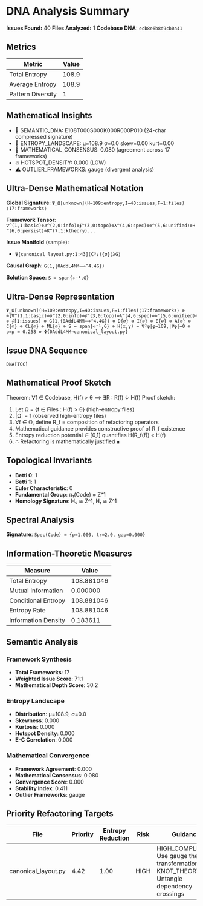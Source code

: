 # DNA Analysis Summary

**Issues Found:** 40
**Files Analyzed:** 1
**Codebase DNA:** `ecb8e6b8d9cb0a41`

## Metrics

| Metric | Value |
|--------|-------|
| Total Entropy | 108.9 |
| Average Entropy | 108.9 |
| Pattern Diversity | 1 |

## Mathematical Insights

- 🧬 SEMANTIC_DNA: E108T000S000K000R000P010 (24-char compressed signature)
- 🌄 ENTROPY_LANDSCAPE: μ=108.9 σ=0.0 skew=0.00 kurt=0.00
- 🔬 MATHEMATICAL_CONSENSUS: 0.080 (agreement across 17 frameworks)
- 🔥 HOTSPOT_DENSITY: 0.000 (LOW)
- ⚠️  OUTLIER_FRAMEWORKS: gauge (divergent analysis)

## Ultra-Dense Mathematical Notation

**Global Signature**: `Ψ_Ω[unknown](H=109:entropy,I=40:issues,F=1:files)⟨17:frameworks⟩`

**Framework Tensor**: `∇^(1,1:basic)⊗∂^(2,0:info)⊗∮^(3,0:topo)⊗λ^(4,6:spec)⊗⊗^(5,6:unified)⊗H^(6,0:persist)⊗K^(7,1:ktheory)...`

**Issue Manifold** (sample):
- `Ψ[canonical_layout.py:1:43](C³₂){σ}⟨λG⟩`

**Causal Graph**: `G(1,{0AddL4MM⟹^4.4G})`

**Solution Space**: `S = span{⟡⁻¹,G}`

## Ultra-Dense Representation

```
Ψ_Ω[unknown](H=109:entropy,I=40:issues,F=1:files)⟨17:frameworks⟩ ⊗ ⊗[∇^(1,1:basic)⊗∂^(2,0:info)⊗∮^(3,0:topo)⊗λ^(4,6:spec)⊗⊗^(5,6:unified)⊗H^(6,0:persist)⊗K^(7,1:ktheory)⊗∞^(8,1:ultimate)⊗⟂^(9,0:percol)⊗Ω^(10,1:random)⊗G^(11,13:gauge)⊗S^(12,1:spin)⊗⟡^(13,0:knot)⊗M^(14,1:matroid)⊗C^(15,1:category)⊗T^(16,6:tropical)⊗Σ^(17,2:advanced)] ⊗ ∮[1:issues] ⊗ G(1,{0AddL4MM⟹^4.4G}) ⊗ D{∅} ⊗ I{∅} ⊗ E{∅} ⊗ A{∅} ⊗ C{∅} ⊗ CL{∅} ⊗ ML{∅} ⊗ S = span{⟡⁻¹,G} ⊗ H(x,y) = ∇²φ|φ=109,|∇φ|=0 ⊗ ρ=ρ = 0.258 ⊗ Φ{0AddL4MM→canonical_layout.py}
```

## Issue DNA Sequence

```
DNA[TGC]
```

## Mathematical Proof Sketch

Theorem: ∀f ∈ Codebase, H(f) > θ ⟹ ∃R : R(f) ↓ H(f)
Proof sketch:
1. Let Ω = {f ∈ Files : H(f) > θ} (high-entropy files)
2. |Ω| = 1 (observed high-entropy files)
3. ∀f ∈ Ω, define R_f = composition of refactoring operators
4. Mathematical guidance provides constructive proof of R_f existence
5. Entropy reduction potential ∈ [0,1] quantifies H(R_f(f)) < H(f)
6. ∴ Refactoring is mathematically justified ∎

## Topological Invariants

- **Betti 0**: 1
- **Betti 1**: 1
- **Euler Characteristic**: 0
- **Fundamental Group**: π₁(Code) ≈ Z^1
- **Homology Signature**: H₀ ≅ Z^1, H₁ ≅ Z^1

## Spectral Analysis

**Signature**: `Spec(Code) = {ρ=1.000, tr=2.0, gap=0.000}`

## Information-Theoretic Measures

| Measure | Value |
|---------|-------|
| Total Entropy | 108.881046 |
| Mutual Information | 0.000000 |
| Conditional Entropy | 108.881046 |
| Entropy Rate | 108.881046 |
| Information Density | 0.183611 |

## Semantic Analysis

### Framework Synthesis
- **Total Frameworks**: 17
- **Weighted Issue Score**: 71.1
- **Mathematical Depth Score**: 30.2

### Entropy Landscape
- **Distribution**: μ=108.9, σ=0.0
- **Skewness**: 0.000
- **Kurtosis**: 0.000
- **Hotspot Density**: 0.000
- **E-C Correlation**: 0.000

### Mathematical Convergence
- **Framework Agreement**: 0.000
- **Mathematical Consensus**: 0.080
- **Convergence Score**: 0.000
- **Stability Index**: 0.411
- **Outlier Frameworks**: gauge

## Priority Refactoring Targets

| File | Priority | Entropy Reduction | Risk | Guidance |
|------|----------|-------------------|------|----------|
| canonical_layout.py | 4.42 | 1.00 | HIGH | HIGH_COMPLEXITY: Use gauge theory transformations, KNOT_THEORY: Untangle dependency crossings |
